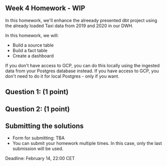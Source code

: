 ## Week 4 Homework - WIP

In this homework, we'll enhance the alreeady presented dbt project using the already loaded Taxi data from 2019 and 2020 in our DWH.

In this homework, we will:

* Build a source table
* Build a fact table
* Create a dashboard 

If you don't have access to GCP, you can do this locally using the ingested data from your Postgres database
instead. If you have access to GCP, you don't need to do it for local Postgres -
only if you want.


## Question 1: (1 point)



## Question 2: (1 point)

## Submitting the solutions

* Form for submitting: TBA
* You can submit your homework multiple times. In this case, only the last submission will be used. 

Deadline: February 14, 22:00 CET 
